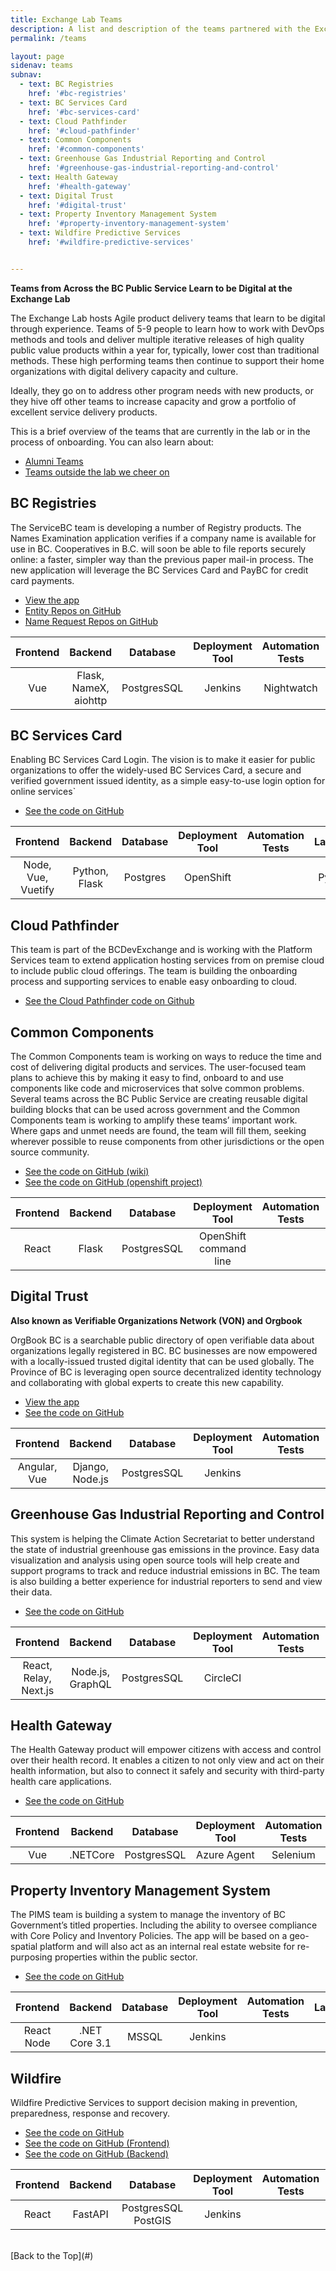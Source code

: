 ```yaml
---
title: Exchange Lab Teams
description: A list and description of the teams partnered with the Exchange Lab.
permalink: /teams

layout: page
sidenav: teams
subnav:
  - text: BC Registries
    href: '#bc-registries'
  - text: BC Services Card
    href: '#bc-services-card'
  - text: Cloud Pathfinder
    href: '#cloud-pathfinder'
  - text: Common Components
    href: '#common-components'
  - text: Greenhouse Gas Industrial Reporting and Control
    href: '#greenhouse-gas-industrial-reporting-and-control'
  - text: Health Gateway
    href: '#health-gateway'
  - text: Digital Trust
    href: '#digital-trust'
  - text: Property Inventory Management System
    href: '#property-inventory-management-system'
  - text: Wildfire Predictive Services
    href: '#wildfire-predictive-services'


---
```

**Teams from Across the BC Public Service Learn to be Digital at the Exchange Lab**

The Exchange Lab hosts Agile product delivery teams that learn to be digital through experience. Teams of 5-9 people to learn how to work with DevOps methods and tools and deliver multiple iterative releases of high quality public value products within a year for, typically, lower cost than traditional methods. These high performing teams then continue to support their home organizations with digital delivery capacity and culture.

Ideally, they go on to address other program needs with new products, or they hive off other teams to increase capacity and grow a portfolio of excellent service delivery products.

This is a brief overview of the teams that are currently in the lab or in the process of onboarding. You can also learn about:
- [Alumni Teams](/alumni-teams)
- [Teams outside the lab we cheer on](/other-teams)

## BC Registries

The ServiceBC team is developing a number of Registry products. The Names Examination
application verifies if a company name is available for use in BC. Cooperatives in B.C. will soon be
able to file reports securely online: a faster, simpler way than the previous paper mail-in process.
The new application will leverage the BC Services Card and PayBC for credit card payments.
* [View the app](https://www.bcregistry.ca/cooperatives)
* [Entity Repos on GitHub](https://github.com/bcgov/entity)
* [Name Request Repos on GitHub](https://github.com/bcgov/namerequest)

| Frontend | Backend | Database  | Deployment Tool| Automation Tests | Languages|
|:-----------------:|:--------------:|:-----------------:|:---------------:|:---------------:|:---------------:|
| Vue | Flask, NameX, aiohttp  | PostgresSQL | Jenkins | Nightwatch | TypeScript, Python, js |

## BC Services Card
Enabling BC Services Card Login. The vision is to make it easier for public organizations to offer the widely-used BC Services Card, a secure and verified government issued identity, as a simple easy-to-use login option for online services`

* [See the code on GitHub]( https://github.com/bcgov/BCSC-SS)

| Frontend | Backend | Database  | Deployment Tool| Automation Tests | Languages|
|:-----------------:|:--------------:|:-----------------:|:---------------:|:---------------:|:---------------:|
| Node, Vue, Vuetify | Python, Flask  | Postgres | OpenShift | | Python, js |

## Cloud Pathfinder

This team is part of the BCDevExchange and is working with the Platform Services team to extend application hosting services from on premise cloud to include public cloud offerings. The team is building the onboarding process and supporting services to enable easy onboarding to cloud.

* [See the Cloud Pathfinder code on Github](https://github.com/bcgov/cloud-pathfinder)

## Common Components

The Common Components team is working on ways to reduce the time and cost of delivering digital products and services. The user-focused team plans to achieve this by making it easy to find, onboard to and use components like code and microservices that solve common problems. Several teams across the BC Public Service are creating reusable digital building blocks that can be used across government and the Common Components team is working to amplify these teams’ important work. Where gaps and unmet needs are found, the team will fill them, seeking wherever possible to reuse components from other jurisdictions or the open source community.

* [See the code on GitHub (wiki)](https://github.com/bcgov/common-components-wiki)
* [See the code on GitHub (openshift project)](https://github.com/bcgov/openshift-launchpad)

| Frontend | Backend | Database  | Deployment Tool| Automation Tests | Languages|
|:-----------------:|:--------------:|:-----------------:|:---------------:|:---------------:|:---------------:|
| React | Flask  | PostgresSQL | OpenShift command line | | Python, js |

## Digital Trust

**Also known as Verifiable Organizations Network (VON) and Orgbook**

OrgBook BC is a searchable public directory of open verifiable data about organizations legally registered in BC. BC businesses are now empowered with a locally-issued trusted digital identity
that can be used globally. The Province of BC is leveraging open source decentralized identity
technology and collaborating with global experts to create this new capability.
* [View the app](https://orgbook.gov.bc.ca/en/home)
* [See the code on GitHub](https://github.com/bcgov/von)

| Frontend | Backend | Database  | Deployment Tool| Automation Tests | Languages|
|:-----------------:|:--------------:|:-----------------:|:---------------:|:---------------:|:---------------:|
| Angular, Vue | Django, Node.js  | PostgresSQL | Jenkins | | Python, js |

## Greenhouse Gas Industrial Reporting and Control

This system is helping the Climate Action Secretariat to better understand the state of industrial greenhouse gas emissions in the province. Easy data visualization and analysis using open source tools will help create and support programs to track and reduce industrial emissions in BC. The team is also building a better experience for industrial reporters to send and view their data.

* [See the code on GitHub](https://github.com/bcgov/cas-ggircs)

| Frontend | Backend | Database  | Deployment Tool| Automation Tests | Languages|
|:-----------------:|:--------------:|:-----------------:|:---------------:|:---------------:|:---------------:|
| React, Relay, Next.js  | Node.js, GraphQL  | PostgresSQL | CircleCI | | Typescript |

## Health Gateway

The Health Gateway product will empower citizens with access and control over their health
record. It enables a citizen to not only view and act on their health information, but also to
connect it safely and security with third-party health care applications.
* [See the code on GitHub](https://github.com/bcgov/healthgateway)

| Frontend | Backend | Database  | Deployment Tool| Automation Tests | Languages|
|:-----------------:|:--------------:|:-----------------:|:---------------:|:---------------:|:---------------:|
| Vue  | .NETCore  | PostgresSQL | Azure Agent | Selenium | js, c# |

## Property Inventory Management System

The PIMS team is building a system to manage the inventory of BC Government’s titled properties. Including the ability to oversee compliance with Core Policy and Inventory Policies. The app will be based on a geo-spatial platform and will also act as an internal real estate website for re-purposing properties within the public sector.
* [See the code on GitHub](https://github.com/bcgov/pims)

| Frontend | Backend | Database  | Deployment Tool| Automation Tests | Languages|
|:-----------------:|:--------------:|:-----------------:|:---------------:|:---------------:|:---------------:|
| React Node  | .NET Core 3.1  | MSSQL | Jenkins |  | js, C#, Leaflet |

## Wildfire

Wildfire Predictive Services to support decision making in prevention, preparedness, response and recovery.
* [See the code on GitHub](https://github.com/bcgov/wps)
* [See the code on GitHub (Frontend)](https://github.com/bcgov/wps-web)
* [See the code on GitHub (Backend)](https://github.com/bcgov/wps-api)

| Frontend | Backend | Database  | Deployment Tool| Automation Tests | Languages|
|:-----------------:|:--------------:|:-----------------:|:---------------:|:---------------:|:---------------:|
| React | FastAPI  | PostgresSQL PostGIS | Jenkins | | Python 3, js |

<br/>
[Back to the Top](#)
